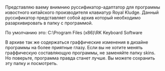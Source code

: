 Представляю ваему внимнию руссификатор-адаптатор для программы извостного китайского производителя клавиатур Royal Kludge.
Данный руссификатор представляет собой архив который необходимо разархивировать в папку с программой.

По умолчанию это: C:\Program Files (x86)\RK Keyboard Software 

В архиве так же содержаться граффические изменения в дизайне программы на более приятные глазу. 
Если вы не хотите менять граффическую составляющую программы, не заменяйте папку skins.
Но поверьте, программа правда станет лучше. Вы можете сохранить эту папку и посмотреть.
